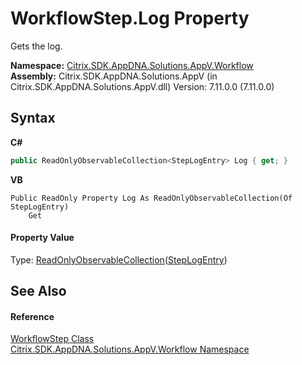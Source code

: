 # WorkflowStep.Log Property 
 

Gets the log.

**Namespace:**&nbsp;[Citrix.SDK.AppDNA.Solutions.AppV.Workflow](1e038e44-3abf-af35-22ef-5107a48f9af4.md)<br />**Assembly:**&nbsp;Citrix.SDK.AppDNA.Solutions.AppV (in Citrix.SDK.AppDNA.Solutions.AppV.dll) Version: 7.11.0.0 (7.11.0.0)

## Syntax

**C#**
```csharp
public ReadOnlyObservableCollection<StepLogEntry> Log { get; }
```

**VB**
```vbnet
Public ReadOnly Property Log As ReadOnlyObservableCollection(Of StepLogEntry)
	Get
```


#### Property Value
Type: <a href="http://msdn2.microsoft.com/en-us/library/ms668620" target="_blank">ReadOnlyObservableCollection</a>(<a href="8d921306-d90a-4f6c-d7ab-05b3a31b21dd">StepLogEntry</a>)

## See Also


#### Reference
<a href="114910ea-9470-2aad-3ad3-bd8904ddeabc">WorkflowStep Class</a><br /><a href="1e038e44-3abf-af35-22ef-5107a48f9af4">Citrix.SDK.AppDNA.Solutions.AppV.Workflow Namespace</a><br />